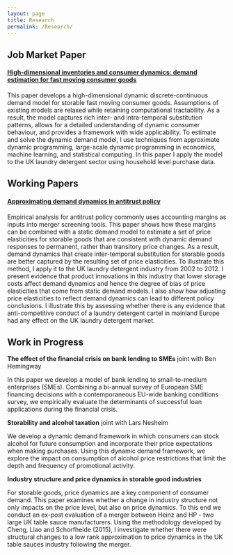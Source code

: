 ```yaml
---
layout: page
title: Research
permalink: /Research/
---
```


## Job Market Paper

#### **[High-dimensional inventories and consumer dynamics: demand estimation for fast moving consumer goods](../assets/workingpapers/AlanCrawfordJMP.pdf)**

This paper develops a high-dimensional dynamic discrete-continuous demand model for storable fast moving consumer goods. Assumptions of existing models are relaxed while retaining computational tractability. As a result, the model captures rich inter- and intra-temporal substitution patterns, allows for a detailed understanding of dynamic consumer behaviour, and provides a framework with wide applicability. To estimate and solve the dynamic demand model, I use techniques from approximate dynamic programming, large-scale dynamic programming in economics, machine learning, and statistical computing. In this paper I apply the model to the UK laundry detergent sector using household level purchase data.

## Working Papers

#### **[Approximating demand dynamics in antitrust policy](../assets/workingpapers/Crawford_AppxDemandDynamics.pdf)**

Empirical analysis for antitrust policy commonly uses accounting margins as inputs into merger screening tools. This paper shows how these margins can be combined with a static demand model to estimate a set of price elasticities for storable goods that are consistent with dynamic demand responses to permanent, rather than transitory price changes. As a result, demand dynamics that create inter-temporal substitution for storable goods are better captured by the resulting set of price elasticities. To illustrate this method, I apply it to the UK laundry detergent industry from 2002 to 2012. I present evidence that product innovations in this industry that lower storage costs affect demand dynamics and hence the degree of bias of price elasticities that come from static demand models. I also show how adjusting price elasticities to reflect demand dynamics can lead to different policy conclusions. I illustrate this by assessing whether there is any evidence that anti-competitive conduct of a laundry detergent cartel in mainland Europe had any effect on the UK laundry detergent market.

## Work in Progress

**The effect of the financial crisis on bank lending to SMEs** joint with Ben Hemingway 

In this paper we develop a model of bank lending to small-to-medium enterprises (SMEs). Combining a bi-annual survey of European SME financing decisions with a contemporaneous EU-wide banking conditions survey, we empirically evaluate the determinants of successful loan applications during the financial crisis.

**Storability and alcohol taxation** joint with Lars Nesheim  

We develop a dynamic demand framework in which consumers can stock alcohol for future consumption and incorporate their price expectations when making purchases.  Using this dynamic demand framework, we explore the impact on consumption of alcohol price restrictions that limit the depth and frequency of promotional activity. 

**Industry structure and price dynamics in storable good industries**

For storable goods, price dynamics are a key component of consumer demand. This paper examines whether a change in industry structure not only impacts on the price level, but also on price dynamics. To this end we conduct an ex-post evaluation of a merger between Heinz and HP - two large UK table sauce manufacturers. Using the methodology developed by Cheng, Liao and Schorfheide (2015), I investigate whether there were structural changes to a low rank approximation to price dynamics in the UK table sauces industry following the merger. 
